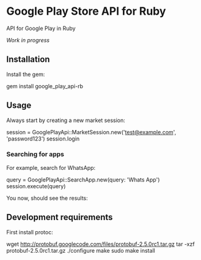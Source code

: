 # Google Play Store API for Ruby

API for Google Play in Ruby

*Work in progress*

## Installation

Install the gem:

  gem install google_play_api-rb

## Usage

Always start by creating a new market session:

  session = GooglePlayApi::MarketSession.new('test@example.com', 'password123')
  session.login

### Searching for apps

For example, search for WhatsApp:

  query = GooglePlayApi::SearchApp.new(query: 'Whats App')
  session.execute(query)

You now, should see the results:


## Development requirements

First install protoc:

  wget http://protobuf.googlecode.com/files/protobuf-2.5.0rc1.tar.gz
  tar -xzf protobuf-2.5.0rc1.tar.gz
  ./configure
  make
  sudo make install



